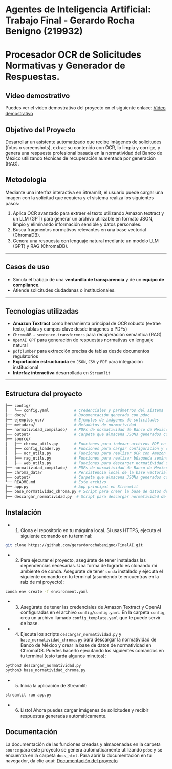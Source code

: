 # Agentes de Inteligencia Artificial: Trabajo Final - Gerardo Rocha Benigno (219932)

# Procesador OCR de Solicitudes Normativas y Generador de Respuestas.

## Video demostrativo

Puedes ver el video demostrativo del proyecto en el siguiente enlace: [Video demostrativo](https://youtu.be/YdPm0J3_wF4?si=rOPMKzmxJIi_7crJ)


## Objetivo del Proyecto

Desarrollar un asistente automatizado que recibe imágenes de solicitudes (fotos o screenshots), extrae su contenido con OCR, lo limpia y corrige, y genera una respuesta profesional basada en la normatividad del Banco de México utilizando técnicas de recuperación aumentada por generación (RAG).

## Metodología

Mediante una interfaz interactiva en Streamlit, el usuario puede cargar una imagen con la solicitud que requiera y el sistema realiza los siguientes pasos:

1. Aplica OCR avanzado para extraer el texto utilizando Amazon textract y un LLM (GPT) para generar un archivo utilizable en formato JSON, limpio y eliminando información sensible y datos personales.
2. Busca fragmentos normativos relevantes en una base vectorial (ChromaDB).
3. Genera una respuesta con lenguaje natural mediante un modelo LLM (GPT) y RAG (ChromaDB).

---

## Casos de uso

- Simula el trabajo de una **ventanilla de transparencia** y de un **equipo de compliance**.
- Atiende solicitudes ciudadanas o institucionales.
---

## Tecnologías utilizadas

-  **Amazon Textract** como herramienta principal de OCR robusto (extrae texto, tablas y campos clave desde imágenes o PDFs)
-  `ChromaDB` + `sentence-transformers` para recuperación semántica (RAG)
-  `OpenAI GPT` para generación de respuestas normativas en lenguaje natural
-  `pdfplumber` para extracción precisa de tablas desde documentos regulatorios
-  **Exportación estructurada** en `JSON`, `CSV` y `PDF` para integración institucional
-  **Interfaz interactiva** desarrollada en `Streamlit`

---

##  Estructura del proyecto
```bash
├── config/
│   └── config.yaml           # Credenciales y parámetros del sistema
├── docs/                     # Documentación generada con pdoc
├── ejemplos_ocr/             # Ejemplos de imágenes de solicitudes
├── metadara/                 # Metadatos de normatividad
├── normatividad_compilado/   # PDFs de normatividad de Banco de México
├── output/                   # Carpeta que almacena JSONs generados con OCR
├── source/
│   ├── chroma_utils.py       # Funciones para indexar archivos PDF en ChromaDB
│   ├── config_loader.py      # Funciones para cargar configuración y clientes
│   ├── ocr_utils.py          # Funciones para realizar OCR con Amazon Textract y generar JSON
│   ├── rag_utils.py          # Funciones para realizar búsqueda semántica en ChromaDB y generar respuestas
│   ├── web_utils.py          # Funciones para descargar normatividad desde la página de Banco de México
├── normatividad_compilado/   # PDFs de normatividad de Banco de México
├── chroma_data/              # Persistencia local de la base vectorial de normaividad
├── output/                   # Carpeta que almacena JSONs generados con OCR
└── README.md                 # Este archivo    
├── app.py                    # App principal en Streamlit
├── base_normatividad_chroma.py # Script para crear la base de datos de normatividad en ChromaDB
├── descargar_normatividad.py  # Script para descargar normatividad de Banco de México
```

## Instalación

- 1. Clona el repositorio en tu máquina local. Si usas HTTPS, ejecuta el siguiente comando en tu terminal:

```bash
git clone https://github.com/gerardorochabenigno/FinalAI.git
```

- 2. Para ejecutar el proyecto, asegúrate de tener instaladas las dependencias necesarias. Una forma de lograrlo es clonando mi ambiente de conda. Asegurate de tener `conda` instalado y ejecuta el siguiente comando en tu terminal (asumiendo te encuentras en la raíz de mi proyecto):

```bash
conda env create -f environment.yaml
```
- 3. Asegúrate de tener las credenciales de Amazon Textract y OpenAI configuradas en el archivo `config/config.yaml`. En la carpeta `config`, crea un archivo llamado `config_template.yaml` que te puede servir de base.

- 4. Ejecuta los scripts `descargar_normatividad.py` y `base_normatividad_chroma.py` para descargar la normatividad de Banco de México y crear la base de datos de normatividad en ChromaDB. Puedes hacerlo ejecutando los siguientes comandos en tu terminal (esto tarda algunos minutos):

```bash
python3 descargar_normatividad.py
python3 base_normatividad_chroma.py
```

- 5. Inicia la aplicación de Streamlit:

```bash
streamlit run app.py
```

- 6. Listo! Ahora puedes cargar imágenes de solicitudes y recibir respuestas generadas automáticamente.


## Documentación
La documentación de las funciones creadas y almacenadas en la carpeta `source` para este proyecto se genera automáticamente utilizando `pdoc` y se encuentra en la carpeta `docs_html`. Para abrir la documentación en tu navegador, da clic aquí: [Documentación del proyecto](https://gerardorochabenigno.github.io/FinalAI/source.html)

